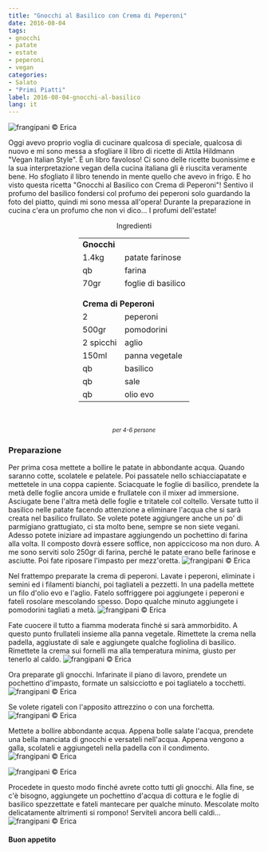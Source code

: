 ```yaml
---
title: "Gnocchi al Basilico con Crema di Peperoni"
date: 2016-08-04
tags:
- gnocchi
- patate
- estate
- peperoni
- vegan
categories:
- Salato
- "Primi Piatti"
label: 2016-08-04-gnocchi-al-basilico
lang: it
---
```

![](header.jpg "frangipani © Erica")

Oggi avevo proprio voglia di cucinare qualcosa di speciale, qualcosa di nuovo e mi sono messa a sfogliare il libro di ricette di Attila Hildmann "Vegan Italian Style". È un libro favoloso! Ci sono delle ricette buonissime e la sua interpretazione vegan della cucina italiana gli è riuscita veramente bene.
Ho sfogliato il libro tenendo in mente quello che avevo in frigo. E ho visto questa ricetta "Gnocchi al Basilico con Crema di Peperoni"! Sentivo il profumo del basilico fondersi col profumo dei peperoni solo guardando la foto del piatto, quindi mi sono messa all'opera! Durante la preparazione in cucina c'era un profumo che non vi dico... I profumi dell'estate!

<div id="wrapper" style="text-align: center">
  <div id="yourdiv" style="display: inline-block;">
    <div class="ingredients">
      <div class="ingredients-title">Ingredienti</div>
      <table>
        <tbody>
          <tr>
            <td colspan="2"><b>Gnocchi</b></td>
          </tr>
          <tr>
            <td>1.4kg</td>
            <td>patate farinose</td>
          </tr>
          <tr>
            <td>qb</td>
            <td>farina</td>
          </tr>
          <tr>
            <td>70gr</td>
            <td>foglie di basilico</td>
          </tr>
          <tr style="height: 15px;"></tr>
          <tr>          
            <td colspan="2"><b>Crema di Peperoni</b></td>
          </tr>      
          <tr>
            <td>2</td>
            <td>peperoni</td>
          </tr>
          <tr>
            <td>500gr</td>
            <td>pomodorini</td>
          </tr>
          <tr>
            <td>2 spicchi</td>
            <td>aglio</td>
          </tr>
          <tr>
            <td>150ml</td>
            <td>panna vegetale</td>
          </tr>
          <tr>
            <td>qb</td>
            <td>basilico</td>
          </tr>
          <tr>
            <td>qb</td>
            <td>sale</td>
          </tr>
          <tr>
            <td>qb</td>
            <td>olio evo</td>        
          </tr>
        </tbody>
      </table>
      <br></br>
      <i class="pull-right" style="font-size: 80%;">per 4-6 persone</i>
    </div>
  </div>
</div>


<h3>
  <font color="grey">
    <i class="fa-solid fa-gears"></i>
  </font> Preparazione
</h3>

Per prima cosa mettete a bollire le patate in abbondante acqua. Quando saranno cotte, scolatele e pelatele. Poi passatele nello schiacciapatate e mettetele in una coppa capiente. Sciacquate le foglie di basilico, prendete la metà delle foglie ancora umide e frullatele con il mixer ad immersione. Asciugate bene l'altra metà delle foglie e tritatele col coltello. Versate tutto il basilico nelle patate facendo attenzione a eliminare l'acqua che si sarà creata nel basilico frullato. Se volete potete aggiungere anche un po' di parmigiano grattugiato, ci sta molto bene, sempre se non siete vegani. Adesso potete iniziare ad impastare aggiungendo un pochettino di farina alla volta. Il composto dovrà essere soffice, non appiccicoso ma non duro. A me sono serviti solo 250gr di farina, perché le patate erano belle farinose e asciutte. Poi fate riposare l'impasto per mezz'oretta.
![](impasto.jpg "frangipani © Erica")

Nel frattempo preparate la crema di peperoni. Lavate i peperoni, eliminate i semini ed i filamenti bianchi, poi tagliateli a pezzetti. In una padella mettete un filo d'olio evo e l'aglio. Fatelo soffriggere poi aggiungete i peperoni e fateli rosolare mescolando spesso. Dopo qualche minuto aggiungete i pomodorini tagliati a metà. 
![](cremacruda.jpg "frangipani © Erica")

Fate cuocere il tutto a fiamma moderata finché si sarà ammorbidito. A questo punto frullateli insieme alla panna vegetale. Rimettete la crema nella padella, aggiustate di sale e aggiungete qualche fogliolina di basilico. Rimettete la crema sui fornelli ma alla temperatura minima, giusto per tenerlo al caldo.
![](crema.jpg "frangipani © Erica")

Ora preparate gli gnocchi. Infarinate il piano di lavoro, prendete un pochettino d'impasto, formate un salsicciotto e poi tagliatelo a tocchetti.
![](gnocchi.jpg "frangipani © Erica")

Se volete rigateli con l'apposito attrezzino o con una forchetta. 
![](gnocchirigati.jpg "frangipani © Erica")

Mettete a bollire abbondante acqua. Appena bolle salate l'acqua, prendete una bella manciata di gnocchi e versateli nell'acqua. Appena vengono a galla, scolateli e aggiungeteli nella padella con il condimento.
![](pentola.jpg "frangipani © Erica")

![](padella.jpg "frangipani © Erica")

Procedete in questo modo finché avrete cotto tutti gli gnocchi. Alla fine, se c'è bisogno, aggiungete un pochettino d'acqua di cottura e le foglie di basilico spezzettate e fateli mantecare per qualche minuto. Mescolate molto delicatamente altrimenti si rompono! Serviteli ancora belli caldi...
![](risultato.jpg "frangipani © Erica")

<h4>Buon appetito
  <font color="red">
    <i class="fa-regular fa-face-smile"></i>
  </font>
</h4>
